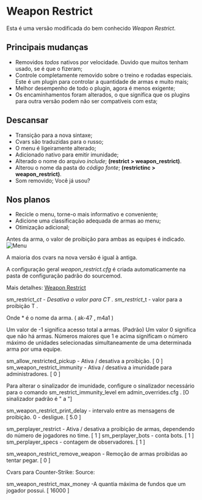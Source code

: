 # Weapon Restrict
Esta é uma versão modificada do bem conhecido *Weapon Restrict*.

## Principais mudanças
- Removidos *todos* nativos por velocidade. Duvido que muitos tenham usado, se é que o fizeram;
- Controle completamente removido sobre o treino e rodadas especiais. Este é um plugin para controlar a quantidade de armas e muito mais;
- Melhor desempenho de todo o plugin, agora é menos exigente;
- Os encaminhamentos foram alterados, o que significa que os plugins para outra versão podem não ser compatíveis com esta;

## Descansar
- Transição para a nova sintaxe;
- Cvars são traduzidas para o russo;
- O menu é ligeiramente alterado;
- Adicionado nativo para emitir imunidade;
- Alterado o nome do arquivo *include*; **(restrict > weapon_restrict)**.
- Alterou o nome da pasta do *código fonte*; **(restrictinc > weapon_restrict)**.
- Som removido; Você já usou?

## Nos planos
- Recicle o menu, torne-o mais informativo e conveniente;
- Adicione uma classificação adequada de armas ao menu;
- Otimização adicional;

Antes da arma, o valor de proibição para ambas as equipes é indicado.
![Menu](http://hlmod.ru/attachments/upload_2017-10-9_22-34-34-png.26198/)

A maioria dos cvars na nova versão é igual à antiga.

A configuração geral *weapon_restrict.cfg* é criada automaticamente na pasta de configuração padrão do sourcemod.

Mais detalhes: [Weapon Restrict](http://hlmod.ru/resources/weapon-restrict-forked.620)

sm_restrict_*_ct - Desativa o valor para CT .
sm_restrict_*_t - valor para a proibição T .

Onde * é o nome da arma. ( ak-47 , m4a1 )

Um valor de -1 significa acesso total a armas. (Padrão)
Um valor 0 significa que não há armas.
Números maiores que 1 e acima significam o número máximo de unidades selecionadas simultaneamente de uma determinada arma por uma equipe.

sm_allow_restricted_pickup - Ativa / desativa a proibição. [ 0 ]
sm_weapon_restrict_immunity - Ativa / desativa a imunidade para administradores. [ 0 ]

Para alterar o sinalizador de imunidade, configure o sinalizador necessário para o comando sm_restrict_immunity_level em admin_overrides.cfg . [O sinalizador padrão é " a "]

sm_weapon_restrict_print_delay - intervalo entre as mensagens de proibição. 0 - desligue. [ 5.0 ]

sm_perplayer_restrict - Ativa / desativa a proibição de armas, dependendo do número de jogadores no time. [ 1 ]
sm_perplayer_bots - conta bots. [ 1 ]
sm_perplayer_specs - contagem de observadores. [ 1 ]

sm_weapon_restrict_remove_weapon - Remoção de armas proibidas ao tentar pegar. [ 0 ]

Cvars para Counter-Strike: Source:

sm_weapon_restrict_max_money -A quantia máxima de fundos que um jogador possui. [ 16000 ]
